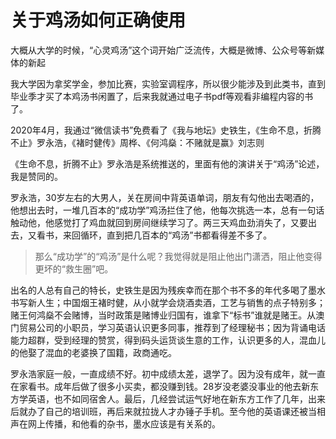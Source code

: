 # 关于鸡汤如何正确使用

大概从大学的时候，“心灵鸡汤”这个词开始广泛流传，大概是微博、公众号等新媒体的新起

我大学因为拿奖学金，参加比赛，实验室调程序，所以很少能涉及到此类书，直到毕业季才买了本鸡汤书闲置了，后来我就通过电子书pdf等观看非编程内容的书了。


2020年4月，我通过“微信读书”免费看了《我与地坛》史铁生，《生命不息，折腾不止》罗永浩，《褚时健传》周桦、《何鸿燊：不赌就是赢》刘志则

《生命不息，折腾不止》罗永浩是系统推送的，里面有他的演讲关于“鸡汤”论述，我是赞同的。

罗永浩，30岁左右的大男人，关在房间中背英语单词，朋友有勾他出去喝酒的，他想出去时，一堆几百本的“成功学”鸡汤拦住了他，他每次挑选一本，总有一句话触动他，他感觉打了鸡血就回到房间继续学习了。两三天鸡血劲消失了，又要出去，又看书，来回循环，直到把几百本的“鸡汤”书都看得差不多了。

>那么“成功学”的“鸡汤”是什么呢？我觉得就是阻止他出门潇洒，阻止他变得更坏的“救生圈”吧。

出名的人总有自己的特长，史铁生是因为残疾幸而在那个书不多的年代多喝了墨水书写新人生；中国烟王褚时健，从小就学会烧酒卖酒，工艺与销售的点子特别多；赌王何鸿燊不会赌博，当时政策是赌博业归国有，谁拿下“标书”谁就是赌王。从澳门贸易公司的小职员，学习英语认识更多同事，推荐到了经理秘书；因为背诵电话能力超群，受到经理的赞赏，得到码头运货谈生意的工作，认识更多的人，混血儿的他娶了混血的老婆换了国籍，政商通吃。

罗永浩家庭一般，一直成绩不好。初中成绩太差，退学了。因为没有成年，就一直在家看书。成年后做了很多小买卖，都没赚到钱。28岁没老婆没事业的他去新东方学英语，也不如同宿舍人。最后，几经尝试运气好地在新东方工作了几年，出来后就办了自己的培训班，再后来就拉拢人才办锤子手机。至今他的英语课还被当相声在网上传播，和他看的杂书，墨水应该是有关系的。